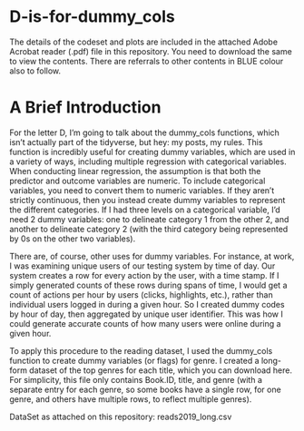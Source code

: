 # D-is-for-dummy_cols

The details of the codeset and plots are included in the attached Adobe Acrobat reader (.pdf) file in this repository. 
You need to download the same to view the contents. There are referrals to other contents in BLUE colour also to follow.

A Brief Introduction
======================

For the letter D, I’m going to talk about the dummy_cols functions, which isn’t actually part of the tidyverse, but hey: my posts, my rules. This function is incredibly useful for creating dummy variables, which are used in a variety of ways, including multiple regression with categorical variables. When conducting linear regression, the assumption is that both the predictor and outcome variables are numeric. To include categorical variables, you need to convert them to numeric variables. If they aren’t strictly continuous, then you instead create dummy variables to represent the different categories. If I had three levels on a categorical variable, I’d need 2 dummy variables: one to delineate category 1 from the other 2, and another to delineate category 2 (with the third category being represented by 0s on the other two variables).

There are, of course, other uses for dummy variables. For instance, at work, I was examining unique users of our testing system by time of day. Our system creates a row for every action by the user, with a time stamp. If I simply generated counts of these rows during spans of time, I would get a count of actions per hour by users (clicks, highlights, etc.), rather than individual users logged in during a given hour. So I created dummy codes by hour of day, then aggregated by unique user identifier. This was how I could generate accurate counts of how many users were online during a given hour.

To apply this procedure to the reading dataset, I used the dummy_cols function to create dummy variables (or flags) for genre. I created a long-form dataset of the top genres for each title, which you can download here. For simplicity, this file only contains Book.ID, title, and genre (with a separate entry for each genre, so some books have a single row, for one genre, and others have multiple rows, to reflect multiple genres).

DataSet as attached on this repository: reads2019_long.csv
